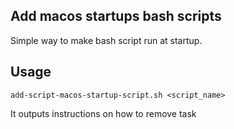 ## Add macos startups bash scripts

Simple way to make bash script run at startup.

## Usage

`add-script-macos-startup-script.sh <script_name>` 

It outputs instructions on how to remove task


